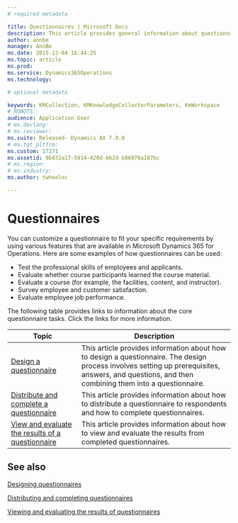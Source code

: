 ```yaml
---
# required metadata

title: Questionnaires | Microsoft Docs
description: This article provides general information about questionnaires, and links to more detailed information. A questionnaire is a set of questions that is used to collect information for various purposes. You can design, create, distribute, and complete questionnaires, and then analyze the results. 
author: annbe
manager: AnnBe
ms.date: 2015-12-04 16:44:25
ms.topic: article
ms.prod: 
ms.service: Dynamics365Operations
ms.technology: 

# optional metadata

keywords: KMCollection, KMKnowledgeCollectorParameters, KmWorkspace
# ROBOTS: 
audience: Application User
# ms.devlang: 
# ms.reviewer: 
ms.suite: Released- Dynamics AX 7.0.0
# ms.tgt_pltfrm: 
ms.custom: 17271
ms.assetid: 9b472a17-5914-420d-b62d-b86978a187bc
# ms.region: 
# ms.industry: 
ms.author: twheeloc

---
```


# Questionnaires

You can customize a questionnaire to fit your specific requirements by using various features that are available in Microsoft Dynamics 365 for Operations. Here are some examples of how questionnaires can be used:

-   Test the professional skills of employees and applicants.
-   Evaluate whether course participants learned the course material.
-   Evaluate a course (for example, the facilities, content, and instructor).
-   Survey employee and customer satisfaction.
-   Evaluate employee job performance.

The following table provides links to information about the core questionnaire tasks. Click the links for more information.

| Topic                                                                                                                                       | Description                                                                                                                                                                                        |
|---------------------------------------------------------------------------------------------------------------------------------------------|----------------------------------------------------------------------------------------------------------------------------------------------------------------------------------------------------|
| [Design a questionnaire](http://ax.help.dynamics.com/en/wiki/designing-questionnaires/)                                                     | This article provides information about how to design a questionnaire. The design process involves setting up prerequisites, answers, and questions, and then combining them into a questionnaire. |
| [Distribute and complete a questionnaire](http://ax.help.dynamics.com/en/wiki/distributing-questionnaires/)                                 | This article provides information about how to distribute a questionnaire to respondents and how to complete questionnaires.                                                                       |
| [View and evaluate the results of a questionnaire](https://ax.help.dynamics.com/en/wiki/viewing-and-evaluating-results-of-a-questionnaire/) | This article provides information about how to view and evaluate the results from completed questionnaires.                                                                                        |



See also
--------

[Designing questionnaires](http://ax.help.dynamics.com/en/wiki/designing-questionnaires/)

[Distributing and completing questionnaires](http://ax.help.dynamics.com/en/wiki/distributing-questionnaires/)

[Viewing and evaluating the results of questionnaires](http://ax.help.dynamics.com/en/wiki/viewing-and-evaluating-results-of-a-questionnaire/)

